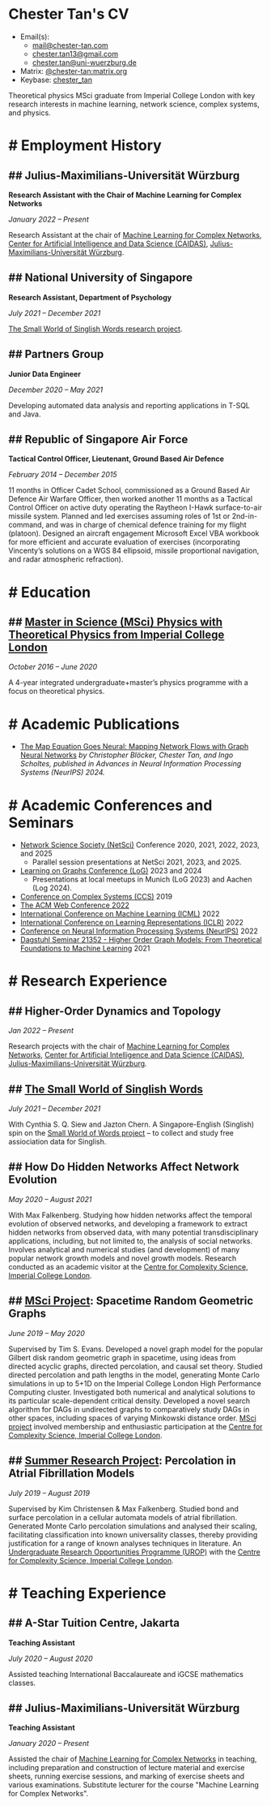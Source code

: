 # Chester Tan's CV

- Email(s):
  - [mail@chester-tan.com](mailto:mail@chester-tan.com)
  - [chester.tan13@gmail.com](mailto:chester.tan13@gmail.com)
  - [chester.tan@uni-wuerzburg.de](mailto:chester.tan@uni-wuerzburg.de)
- Matrix: [@chester-tan\:matrix.org](https://matrix.to/#/@chester-tan:matrix.org)
- Keybase: [chester_tan](https://keybase.io/chester_tan)

Theoretical physics MSci graduate from Imperial College London with key research interests in machine learning, network science, complex systems, and physics.

# \# Employment History

## \#\# Julius-Maximilians-Universität Würzburg

**Research Assistant with the Chair of Machine Learning for Complex Networks**

_January 2022 – Present_

Research Assistant at the chair of [Machine Learning for Complex Networks](https://www.informatik.uni-wuerzburg.de/ml4nets/team/), [Center for Artificial Intelligence and Data Science (CAIDAS)](https://www.uni-wuerzburg.de/caidas/), [Julius-Maximilians-Universität Würzburg](https://www.uni-wuerzburg.de/).

## \#\# National University of Singapore

**Research Assistant, Department of Psychology**

_July 2021 – December 2021_

[The Small World of Singlish Words research project](https://singlishwords.nus.edu.sg).

## \#\# Partners Group

**Junior Data Engineer**

_December 2020 – May 2021_

Developing automated data analysis and reporting applications in T-SQL and Java.

## \#\# Republic of Singapore Air Force

**Tactical Control Officer, Lieutenant, Ground Based Air Defence**

_February 2014 – December 2015_

11 months in Officer Cadet School, commissioned as a Ground Based Air Defence Air Warfare Officer, then worked another 11 months as a Tactical Control Officer on active duty operating the Raytheon I-Hawk surface-to-air missile system. Planned and led exercises assuming roles of 1st or 2nd-in-command, and was in charge of chemical defence training for my flight (platoon). Designed an aircraft engagement Microsoft Excel VBA workbook for more efficient and accurate evaluation of exercises (incorporating Vincenty’s solutions on a WGS 84 ellipsoid, missile proportional navigation, and radar atmospheric refraction).

# \# Education

## \#\# [Master in Science (MSci) Physics with Theoretical Physics from Imperial College London](https://www.imperial.ac.uk/study/ug/courses/physics-department/theoretical-physics-msci/)

_October 2016 – June 2020_

A 4-year integrated undergraduate\+master’s physics programme with a focus on theoretical physics.

# \# Academic Publications

- [The Map Equation Goes Neural: Mapping Network Flows with Graph Neural Networks](https://proceedings.neurips.cc/paper_files/paper/2024/hash/1f59562caae05e6aae0ffd1145bea5da-Abstract-Conference.html) _by Christopher Blöcker, Chester Tan, and Ingo Scholtes, published in Advances in Neural Information Processing Systems (NeurIPS) 2024._

# \# Academic Conferences and Seminars

- [Network Science Society (NetSci)](https://netscisociety.net/home) Conference 2020, 2021, 2022, 2023, and 2025
  - Parallel session presentations at NetSci 2021, 2023, and 2025.
- [Learning on Graphs Conference (LoG)](https://learningongraphs.org/) 2023 and 2024
  - Presentations at local meetups in Munich (LoG 2023) and Aachen (Log 2024).
- [Conference on Complex Systems \(CCS\)](https://cssociety.org/ccs) 2019
- [The ACM Web Conference 2022](https://www2022.thewebconf.org/)
- [International Conference on Machine Learning (ICML)](https://icml.cc/) 2022
- [International Conference on Learning Representations (ICLR)](https://iclr.cc/) 2022
- [Conference on Neural Information Processing Systems (NeurIPS)](https://nips.cc/) 2022
- [Dagstuhl Seminar 21352 - Higher Order Graph Models: From Theoretical Foundations to Machine Learning](https://drops.dagstuhl.de/opus/volltexte/2021/15592/) 2021

# \# Research Experience

## \#\# Higher-Order Dynamics and Topology

_Jan 2022 – Present_

Research projects with the chair of [Machine Learning for Complex Networks](https://www.informatik.uni-wuerzburg.de/ml4nets/team/), [Center for Artificial Intelligence and Data Science (CAIDAS)](https://www.uni-wuerzburg.de/caidas/), [Julius-Maximilians-Universität Würzburg](https://www.uni-wuerzburg.de/).

## \#\# [The Small World of Singlish Words](https://singlishwords.nus.edu.sg)

_July 2021 – December 2021_

With Cynthia S. Q. Siew and Jazton Chern. A Singapore-English \(Singlish\) spin on the [Small World of Words project](https://smallworldofwords.org/en/project/home) – to collect and study free assiociation data for Singlish.

## \#\# How Do Hidden Networks Affect Network Evolution

_May 2020 – August 2021_

With Max Falkenberg. Studying how hidden networks affect the temporal evolution of observed networks, and developing a framework to extract hidden networks from observed data, with many potential transdisciplinary applications, including, but not limited to, the analysis of social networks. Involves analytical and numerical studies \(and development\) of many popular network growth models and novel growth models. Research conducted as an academic visitor at the [Centre for Complexity Science, Imperial College London](https://www.imperial.ac.uk/complexity-science).

## \#\# [MSci Project](https://www.imperial.ac.uk/physics/students/current-students/undergraduate-and-masters-degree-courses-list/msci-projects/): Spacetime Random Geometric Graphs

_June 2019 – May 2020_

Supervised by Tim S. Evans. Developed a novel graph model for the popular Gilbert disk random geometric graph in spacetime, using ideas from directed acyclic graphs, directed percolation, and causal set theory. Studied directed percolation and path lengths in the model, generating Monte Carlo simulations in up to 5\+1D on the Imperial College London High Performance Computing cluster. Investigated both numerical and analytical solutions to its particular scale-dependent critical density. Developed a novel search algorithm for DAGs in undirected graphs to comparatively study DAGs in other spaces, including spaces of varying Minkowski distance order. [MSci project](https://www.imperial.ac.uk/physics/students/current-students/undergraduate-and-masters-degree-courses-list/msci-projects/) involved membership and enthusiastic participation at the [Centre for Complexity Science, Imperial College London](https://www.imperial.ac.uk/complexity-science).

## \#\# [Summer Research Project](http://www.imperial.ac.uk/urop/): Percolation in Atrial Fibrillation Models

_July 2019 – August 2019_

Supervised by Kim Christensen & Max Falkenberg. Studied bond and surface percolation in a cellular automata models of atrial fibrillation. Generated Monte Carlo percolation simulations and analysed their scaling, facilitating classification into known universality classes, thereby providing justification for a range of known analyses techniques in literature. An [Undergraduate Research Opportunities Programme \(UROP\)](http://www.imperial.ac.uk/urop/) with the [Centre for Complexity Science, Imperial College London](https://www.imperial.ac.uk/complexity-science).

# \# Teaching Experience

## \#\# A-Star Tuition Centre, Jakarta

**Teaching Assistant**

_July 2020 – August 2020_

Assisted teaching International Baccalaureate and iGCSE mathematics classes.

## \#\# Julius-Maximilians-Universität Würzburg

**Teaching Assistant**

_January 2020 – Present_

Assisted the chair of [Machine Learning for Complex Networks](https://www.informatik.uni-wuerzburg.de/ml4nets/team/) in teaching, including preparation and construction of lecture material and exercise sheets, running exercise sessions, and marking of exercise sheets and various examinations.
Substitute lecturer for the course "Machine Learning for Complex Networks".
